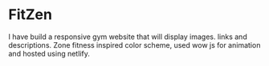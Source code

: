 # FitZen
I have build a responsive gym website that will display images. links and descriptions. 
Zone fitness inspired color scheme, used wow js for animation and hosted using netlify.